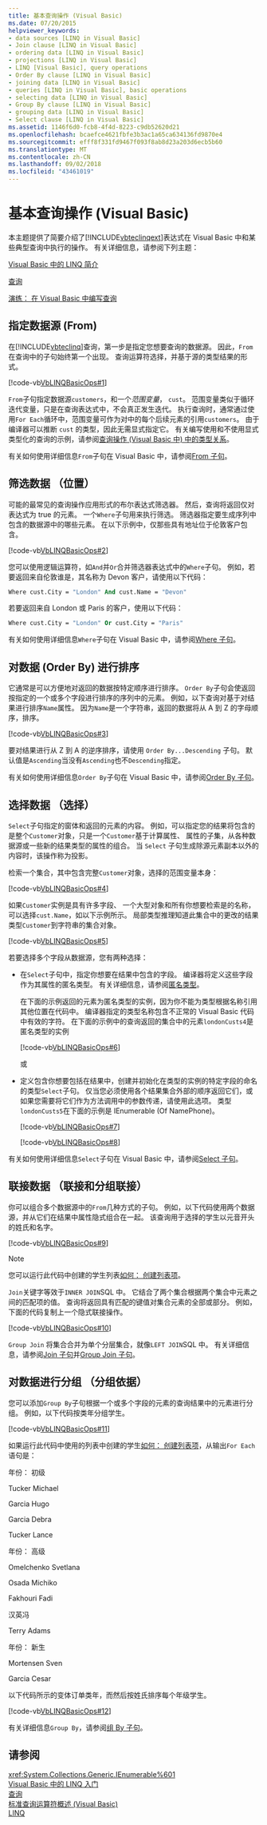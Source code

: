 ```yaml
---
title: 基本查询操作 (Visual Basic)
ms.date: 07/20/2015
helpviewer_keywords:
- data sources [LINQ in Visual Basic]
- Join clause [LINQ in Visual Basic]
- ordering data [LINQ in Visual Basic]
- projections [LINQ in Visual Basic]
- LINQ [Visual Basic], query operations
- Order By clause [LINQ in Visual Basic]
- joining data [LINQ in Visual Basic]
- queries [LINQ in Visual Basic], basic operations
- selecting data [LINQ in Visual Basic]
- Group By clause [LINQ in Visual Basic]
- grouping data [LINQ in Visual Basic]
- Select clause [LINQ in Visual Basic]
ms.assetid: 1146f6d0-fcb8-4f4d-8223-c9db52620d21
ms.openlocfilehash: bcaefce4621fbfe3b3ac1a65ca634136fd9870e4
ms.sourcegitcommit: efff8f331fd9467f093f8ab8d23a203d6ecb5b60
ms.translationtype: MT
ms.contentlocale: zh-CN
ms.lasthandoff: 09/02/2018
ms.locfileid: "43461019"
---
```

# <a name="basic-query-operations-visual-basic"></a>基本查询操作 (Visual Basic)
本主题提供了简要介绍了[!INCLUDE[vbteclinqext](~/includes/vbteclinqext-md.md)]表达式在 Visual Basic 中和某些典型查询中执行的操作。 有关详细信息，请参阅下列主题：  
  
 [Visual Basic 中的 LINQ 简介](../../../../visual-basic/programming-guide/language-features/linq/introduction-to-linq.md)  
  
 [查询](../../../../visual-basic/language-reference/queries/index.md)  
  
 [演练： 在 Visual Basic 中编写查询](../../../../visual-basic/programming-guide/concepts/linq/walkthrough-writing-queries.md)  
  
## <a name="specifying-the-data-source-from"></a>指定数据源 (From)  
 在[!INCLUDE[vbteclinq](~/includes/vbteclinq-md.md)]查询，第一步是指定您想要查询的数据源。 因此，`From`在查询中的子句始终第一个出现。 查询运算符选择，并基于源的类型结果的形式。  
  
 [!code-vb[VbLINQBasicOps#1](../../../../visual-basic/programming-guide/concepts/linq/codesnippet/VisualBasic/basic-query-operations_1.vb)]  
  
 `From`子句指定数据源`customers`，和一个*范围变量*， `cust`。 范围变量类似于循环迭代变量，只是在查询表达式中，不会真正发生迭代。 执行查询时，通常通过使用`For Each`循环中，范围变量可作为对中的每个后续元素的引用`customers`。 由于编译器可以推断 `cust` 的类型，因此无需显式指定它。 有关编写使用和不使用显式类型化的查询的示例，请参阅[查询操作 (Visual Basic 中) 中的类型关系](../../../../visual-basic/programming-guide/concepts/linq/type-relationships-in-query-operations.md)。  
  
 有关如何使用详细信息`From`子句在 Visual Basic 中，请参阅[From 子句](../../../../visual-basic/language-reference/queries/from-clause.md)。  
  
## <a name="filtering-data-where"></a>筛选数据 （位置）  
 可能的最常见的查询操作应用形式的布尔表达式筛选器。 然后，查询将返回仅对表达式为 true 的元素。 一个`Where`子句用来执行筛选。 筛选器指定要生成序列中包含的数据源中的哪些元素。 在以下示例中，仅那些具有地址位于伦敦客户包含。  
  
 [!code-vb[VbLINQBasicOps#2](../../../../visual-basic/programming-guide/concepts/linq/codesnippet/VisualBasic/basic-query-operations_2.vb)]  
  
 您可以使用逻辑运算符，如`And`并`Or`合并筛选器表达式中的`Where`子句。 例如，若要返回来自伦敦谁是，其名称为 Devon 客户，请使用以下代码：  
  
```vb  
Where cust.City = "London" And cust.Name = "Devon"   
```  
  
 若要返回来自 London 或 Paris 的客户，使用以下代码：  
  
```vb  
Where cust.City = "London" Or cust.City = "Paris"   
```  
  
 有关如何使用详细信息`Where`子句在 Visual Basic 中，请参阅[Where 子句](../../../../visual-basic/language-reference/queries/where-clause.md)。  
  
## <a name="ordering-data-order-by"></a>对数据 (Order By) 进行排序  
 它通常是可以方便地对返回的数据按特定顺序进行排序。 `Order By`子句会使返回按指定的一个或多个字段进行排序的序列中的元素。 例如，以下查询对基于对结果进行排序`Name`属性。 因为`Name`是一个字符串，返回的数据将从 A 到 Z 的字母顺序，排序。  
  
 [!code-vb[VbLINQBasicOps#3](../../../../visual-basic/programming-guide/concepts/linq/codesnippet/VisualBasic/basic-query-operations_3.vb)]  
  
 要对结果进行从 Z 到 A 的逆序排序，请使用 `Order By...Descending` 子句。 默认值是`Ascending`当没有`Ascending`也不`Descending`指定。  
  
 有关如何使用详细信息`Order By`子句在 Visual Basic 中，请参阅[Order By 子句](../../../../visual-basic/language-reference/queries/order-by-clause.md)。  
  
## <a name="selecting-data-select"></a>选择数据 （选择）  
 `Select`子句指定的窗体和返回的元素的内容。 例如，可以指定您的结果将包含的是整个`Customer`对象，只是一个`Customer`基于计算属性、 属性的子集，从各种数据源或一些新的结果类型的属性的组合。 当 `Select` 子句生成除源元素副本以外的内容时，该操作称为投影。  
  
 检索一个集合，其中包含完整`Customer`对象，选择的范围变量本身：  
  
 [!code-vb[VbLINQBasicOps#4](../../../../visual-basic/programming-guide/concepts/linq/codesnippet/VisualBasic/basic-query-operations_4.vb)]  
  
 如果`Customer`实例是具有许多字段、 一个大型对象和所有你想要检索是的名称，可以选择`cust.Name`，如以下示例所示。 局部类型推理知道此集合中的更改的结果类型`Customer`到字符串的集合对象。  
  
 [!code-vb[VbLINQBasicOps#5](../../../../visual-basic/programming-guide/concepts/linq/codesnippet/VisualBasic/basic-query-operations_5.vb)]  
  
 若要选择多个字段从数据源，您有两种选择：  
  
-   在`Select`子句中，指定你想要在结果中包含的字段。 编译器将定义这些字段作为其属性的匿名类型。 有关详细信息，请参阅[匿名类型](../../../../visual-basic/programming-guide/language-features/objects-and-classes/anonymous-types.md)。  
  
     在下面的示例返回的元素为匿名类型的实例，因为你不能为类型根据名称引用其他位置在代码中。 编译器指定的类型名称包含不正常的 Visual Basic 代码中有效的字符。 在下面的示例中的查询返回的集合中的元素`londonCusts4`是匿名类型的实例  
  
     [!code-vb[VbLINQBasicOps#6](../../../../visual-basic/programming-guide/concepts/linq/codesnippet/VisualBasic/basic-query-operations_6.vb)]  
  
     或  
  
-   定义包含你想要包括在结果中，创建并初始化在类型的实例的特定字段的命名的类型`Select`子句。 仅当您必须使用各个结果集合外部的顺序返回它们，或如果您需要将它们作为方法调用中的参数传递，请使用此选项。 类型`londonCusts5`在下面的示例是 IEnumerable (Of NamePhone)。  
  
     [!code-vb[VbLINQBasicOps#7](../../../../visual-basic/programming-guide/concepts/linq/codesnippet/VisualBasic/basic-query-operations_7.vb)]  
  
     [!code-vb[VbLINQBasicOps#8](../../../../visual-basic/programming-guide/concepts/linq/codesnippet/VisualBasic/basic-query-operations_8.vb)]  
  
 有关如何使用详细信息`Select`子句在 Visual Basic 中，请参阅[Select 子句](../../../../visual-basic/language-reference/queries/select-clause.md)。  
  
## <a name="joining-data-join-and-group-join"></a>联接数据 （联接和分组联接）  
 你可以组合多个数据源中的`From`几种方式的子句。 例如，以下代码使用两个数据源，并从它们在结果中属性隐式组合在一起。 该查询用于选择的学生以元音开头的姓氏和名字。  
  
 [!code-vb[VbLINQBasicOps#9](../../../../visual-basic/programming-guide/concepts/linq/codesnippet/VisualBasic/basic-query-operations_9.vb)]  
  
> [!NOTE]
>  您可以运行此代码中创建的学生列表[如何： 创建列表项](../../../../visual-basic/programming-guide/concepts/linq/how-to-create-a-list-of-items.md)。  
  
 `Join`关键字等效于`INNER JOIN`SQL 中。 它结合了两个集合根据两个集合中元素之间的匹配项的值。 查询将返回具有匹配的键值对集合元素的全部或部分。 例如，下面的代码复制上一个隐式联接操作。  
  
 [!code-vb[VbLINQBasicOps#10](../../../../visual-basic/programming-guide/concepts/linq/codesnippet/VisualBasic/basic-query-operations_10.vb)]  
  
 `Group Join` 将集合合并为单个分层集合，就像`LEFT JOIN`SQL 中。 有关详细信息，请参阅[Join 子句](../../../../visual-basic/language-reference/queries/join-clause.md)并[Group Join 子句](../../../../visual-basic/language-reference/queries/group-join-clause.md)。  
  
## <a name="grouping-data-group-by"></a>对数据进行分组 （分组依据）  
 您可以添加`Group By`子句根据一个或多个字段的元素的查询结果中的元素进行分组。 例如，以下代码按类年分组学生。  
  
 [!code-vb[VbLINQBasicOps#11](../../../../visual-basic/programming-guide/concepts/linq/codesnippet/VisualBasic/basic-query-operations_11.vb)]  
  
 如果运行此代码中使用的列表中创建的学生[如何： 创建列表项](../../../../visual-basic/programming-guide/concepts/linq/how-to-create-a-list-of-items.md)，从输出`For Each`语句是：  
  
 年份： 初级  
  
 Tucker Michael  
  
 Garcia Hugo  
  
 Garcia Debra  
  
 Tucker Lance  
  
 年份： 高级  
  
 Omelchenko Svetlana  
  
 Osada Michiko  
  
 Fakhouri Fadi  
  
 汉英冯  
  
 Terry Adams  
  
 年份： 新生  
  
 Mortensen Sven  
  
 Garcia Cesar  
  
 以下代码所示的变体订单类年，而然后按姓氏排序每个年级学生。  
  
 [!code-vb[VbLINQBasicOps#12](../../../../visual-basic/programming-guide/concepts/linq/codesnippet/VisualBasic/basic-query-operations_12.vb)]  
  
 有关详细信息`Group By`，请参阅[组 By 子句](../../../../visual-basic/language-reference/queries/group-by-clause.md)。  
  
## <a name="see-also"></a>请参阅  
 <xref:System.Collections.Generic.IEnumerable%601>  
 [Visual Basic 中的 LINQ 入门](../../../../visual-basic/programming-guide/concepts/linq/getting-started-with-linq.md)  
 [查询](../../../../visual-basic/language-reference/queries/index.md)  
 [标准查询运算符概述 (Visual Basic)](../../../../visual-basic/programming-guide/concepts/linq/standard-query-operators-overview.md)  
 [LINQ](../../../../visual-basic/programming-guide/language-features/linq/index.md)
